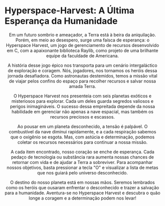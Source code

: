 # Hyperspace-Harvest: A Última Esperança da Humanidade

<center>
<p>Em um futuro sombrio e ameaçador, a Terra está à beira da aniquilação. Porém, em meio ao desespero, surge uma faísca de esperança: o Hyperspace Harvest, um jogo de gerenciamento de recursos desenvolvido em C, com a apaixonante biblioteca Raylib, como projeto de uma brilhante equipe da faculdade de Americana.</p>
  <p>A história desse jogo épico nos transporta para um cenário intergaláctico de exploração e coragem. Nós, jogadores, nos tornamos os heróis dessa jornada desafiadora. Como astronautas destemidos, temos a missão vital de viajar pelos confins do espaço para recolher recursos e salvar nossa amada Terra.</p>
  <p>O Hyperspace Harvest nos presenteia com seis planetas exóticos e misteriosos para explorar. Cada um deles guarda segredos valiosos e perigos inimagináveis. O sucesso dessa empreitada depende da nossa habilidade em gerenciar não apenas a nave espacial, mas também os recursos preciosos e escassos.</p>
  <p>Ao pousar em um planeta desconhecido, a tensão é palpável. O combustível da nave diminui rapidamente, e a cada respiração sabemos que o oxigênio se esgota. Mas, com astúcia e determinação, podemos coletar os recursos necessários para continuar a nossa missão.</p>
  <p>A cada item encontrado, nosso coração se enche de esperança. Cada pedaço de tecnologia ou substância rara aumenta nossas chances de retornar com vida e de ajudar a Terra a sobreviver. Para acompanhar nossos objetivos, basta pressionar a tecla "O" e visualizar a lista de metas que nos guiará pelo universo desconhecido.</p>
  <p>O destino do nosso planeta está em nossas mãos. Seremos lembrados como os heróis que ousaram enfrentar o desconhecido e trazer a salvação para a humanidade. Aventura-se no Hyperspace Harvest e descubra o quão longe a coragem e a determinação podem nos levar!</p>
</center>
